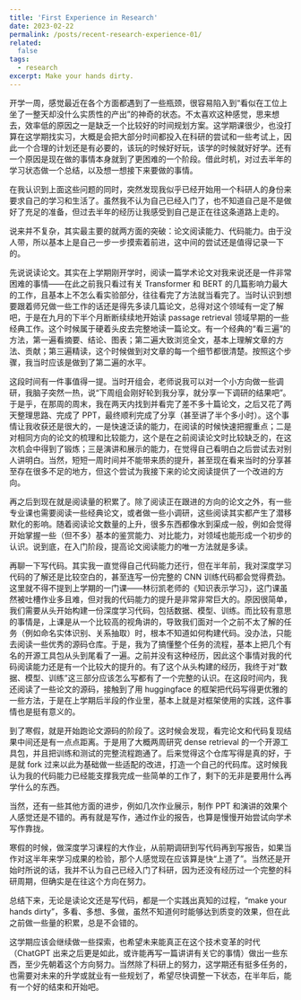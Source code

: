```yaml
---
title: 'First Experience in Research'
date: 2023-02-22
permalink: /posts/recent-research-experience-01/
related:
  false
tags:
  - research
excerpt: Make your hands dirty.
---
```


开学一周，感觉最近在各个方面都遇到了一些瓶颈，很容易陷入到“看似在工位上坐了一整天却没什么实质性的产出”的神奇的状态。不太喜欢这种感觉，思来想去，效率低的原因之一是缺乏一个比较好的时间规划方案。这学期课很少，也没打算在这学期找实习，大概是会把大部分时间都投入在科研的尝试和一些考试上，因此一个合理的计划还是有必要的，该玩的时候好好玩，该学的时候就好好学。还有一个原因是现在做的事情本身就到了更困难的一个阶段。借此时机，对过去半年的学习状态做一个总结，以及想一想接下来要做的事情。

在我认识到上面这些问题的同时，突然发现我似乎已经开始用一个科研人的身份来要求自己的学习和生活了。虽然我不认为自己已经入门了，也不知道自己是不是做好了充足的准备，但过去半年的经历让我感受到自己是正在往这条道路上走的。

说来并不复杂，其实最主要的就两方面的突破：论文阅读能力、代码能力。由于没人带，所以基本上是自己一步一步摸索着前进，这中间的尝试还是值得记录一下的。

先说说读论文。其实在上学期刚开学时，阅读一篇学术论文对我来说还是一件非常困难的事情——在此之前我只看过有关 Transformer 和 BERT 的几篇影响力最大的工作，且基本上不怎么看实验部分，往往看完了方法就当看完了。当时认识到想要跟着师兄做一些工作的话还是得先多读几篇论文，总得对这个领域有一定了解吧，于是在九月的下半个月断断续续地开始读 passage retrieval 领域早期的一些经典工作。这个时候属于硬着头皮去完整地读一篇论文。有一个经典的“看三遍”的方法，第一遍看摘要、结论、图表；第二遍大致浏览全文，基本上理解文章的方法、贡献；第三遍精读，这个时候做到对文章的每一个细节都很清楚。按照这个步骤，我当时应该是做到了第二遍的水平。

这段时间有一件事值得一提。当时开组会，老师说我可以对一个小方向做一些调研，我脑子突然一热，说“下周组会刚好轮到我分享，就分享一下调研的结果吧”。于是乎，在那周的周末，我在两天内找到并看完了差不多十篇论文，之后又花了两天整理思路、完成了 PPT，最终顺利完成了分享（甚至讲了半个多小时）。这个事情让我收获还是很大的，一是快速泛读的能力，在阅读的时候快速把握重点；二是对相同方向的论文的梳理和比较能力，这个是在之前阅读论文时比较缺乏的，在这次机会中得到了锻炼；三是演讲和展示的能力，在觉得自己看明白之后尝试去对别人讲明白。当然，短短一周时间并不能带来质的提升，甚至现在看来当时的分享甚至存在很多不足的地方，但这个尝试为我接下来的论文阅读提供了一个改进的方向。

再之后到现在就是阅读量的积累了。除了阅读正在跟进的方向的论文之外，有一些专业课也需要阅读一些经典论文，或者做一些小调研，这些阅读其实都产生了潜移默化的影响。随着阅读论文数量的上升，很多东西都像水到渠成一般，例如会觉得开始掌握一些（但不多）基本的鉴赏能力、对比能力，对领域也能形成一个初步的认识。说到底，在入门阶段，提高论文阅读能力的唯一方法就是多读。

再聊一下写代码。其实我一直觉得自己代码能力还行，但在半年前，我对深度学习代码的了解还是比较空白的，甚至连写一份完整的 CNN 训练代码都会觉得费劲。这里就不得不提到上学期的一门课——林衍凯老师的《知识表示学习》，这门课虽然被吐槽作业多且难，但对我的代码能力的提升是非常非常巨大的。原因很简单，我们需要从头开始构建一份深度学习代码，包括数据、模型、训练。而比较有意思的事情是，上课是从一个比较高的视角讲的，导致我们面对一个之前不太了解的任务（例如命名实体识别、关系抽取）时，根本不知道如何构建代码。没办法，只能去阅读一些优秀的源码仓库。于是，我为了搞懂整个任务的流程，基本上把几个有名的开源工具包从头到尾看了一遍。之前并没有这种经历，因此这个事情对我的代码阅读能力还是有一个比较大的提升的。有了这个从头构建的经历，我终于对“数据、模型、训练”这三部分应该怎么写都有了一个完整的认识。在这段时间内，我还阅读了一些论文的源码，接触到了用 huggingface 的框架把代码写得更优雅的一些方法，于是在上学期后半段的作业里，基本上就是对框架使用的实践，这件事情也是挺有意义的。

到了寒假，就是开始跑论文源码的阶段了。这时候会发现，看完论文和代码复现结果中间还是有一点点距离。于是用了大概两周研究 dense retrieval 的一个开源工具包，并且把训练和测试的完整流程跑通了。后来觉得这个仓库写得是真的好，于是就 fork 过来以此为基础做一些适配的改进，打造一个自己的代码库。这时候我认为我的代码能力已经能支撑我完成一些简单的工作了，剩下的无非是要用什么再学什么的东西。

当然，还有一些其他方面的进步，例如几次作业展示，制作 PPT 和演讲的效果个人感觉还是不错的。再有就是写作，通过作业的报告，也算是慢慢开始尝试向学术写作靠拢。

寒假的时候，做深度学习课程的大作业，从前期调研到写代码再到写报告，如果当作对这半年来学习成果的检验，那个人感觉现在应该算是快“上道了”。当然还是开始时所说的话，我并不认为自己已经入门了科研，因为还没有经历过一个完整的科研周期，但确实是在往这个方向在努力。

总结下来，无论是读论文还是写代码，都是一个实践出真知的过程，“make your hands dirty”，多看、多想、多做，虽然不知道何时能够达到质变的效果，但在此之前做一些量的积累，总是不会错的。

这学期应该会继续做一些探索，也希望未来能真正在这个技术变革的时代（ChatGPT 出来之后更是如此，或许能再写一篇讲讲有关它的事情）做出一些东西，至少先朝着这个方向努力。当然除了科研上的努力，这学期还有挺多任务的，也需要对未来的升学或就业有一些规划了，希望尽快调整一下状态，在半年后，能有一个好的结束和开始吧。